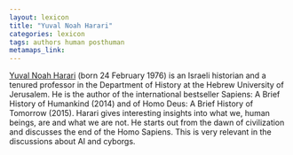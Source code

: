 ```yaml
---
layout: lexicon
title: "Yuval Noah Harari"
categories: lexicon
tags: authors human posthuman
metamaps_link:
---
```


[Yuval Noah Harari](https://en.wikipedia.org/wiki/Yuval_Noah_Harari) (born 24 February 1976) is an Israeli historian and a tenured professor in the Department of History at the Hebrew University of Jerusalem. He is the author of the international bestseller Sapiens: A Brief History of Humankind (2014) and of Homo Deus: A Brief History of Tomorrow (2015). 
Harari gives interesting insights into what we, human beings, are and what we are not. He starts out from the dawn of civilization and discusses the end of the Homo Sapiens. This is very relevant in the discussions about AI and cyborgs. 
